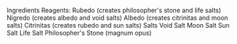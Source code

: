Ingredients
Reagents:
	Rubedo (creates philosopher's stone and life salts)
	Nigredo (creates albedo and void salts)
	Albedo (creates citrinitas and moon salts)
	Citrinitas (creates rubedo and sun salts)
Salts
	Void Salt
	Moon Salt
	Sun Salt
	Life Salt
Philosopher's Stone (magnum opus)